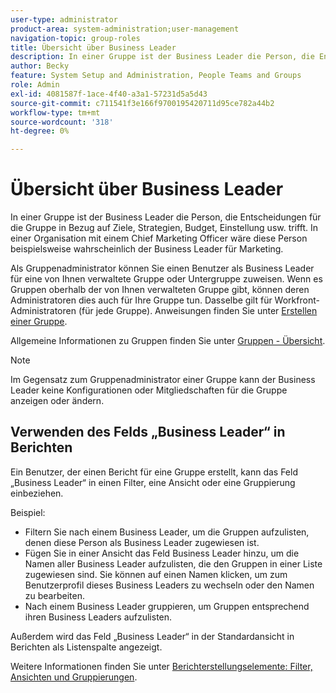 ```yaml
---
user-type: administrator
product-area: system-administration;user-management
navigation-topic: group-roles
title: Übersicht über Business Leader
description: In einer Gruppe ist der Business Leader die Person, die Entscheidungen für die Gruppe in Bezug auf Ziele, Strategien, Budget, Einstellung usw. trifft. In einer Organisation mit einem Chief Marketing Officer wäre diese Person beispielsweise wahrscheinlich der Business Leader für Marketing.
author: Becky
feature: System Setup and Administration, People Teams and Groups
role: Admin
exl-id: 4081587f-1ace-4f40-a3a1-57231d5a5d43
source-git-commit: c711541f3e166f9700195420711d95ce782a44b2
workflow-type: tm+mt
source-wordcount: '318'
ht-degree: 0%

---
```


# Übersicht über Business Leader

In einer Gruppe ist der Business Leader die Person, die Entscheidungen für die Gruppe in Bezug auf Ziele, Strategien, Budget, Einstellung usw. trifft. In einer Organisation mit einem Chief Marketing Officer wäre diese Person beispielsweise wahrscheinlich der Business Leader für Marketing.

Als Gruppenadministrator können Sie einen Benutzer als Business Leader für eine von Ihnen verwaltete Gruppe oder Untergruppe zuweisen. Wenn es Gruppen oberhalb der von Ihnen verwalteten Gruppe gibt, können deren Administratoren dies auch für Ihre Gruppe tun. Dasselbe gilt für Workfront-Administratoren (für jede Gruppe). Anweisungen finden Sie unter [Erstellen einer Gruppe](../../../administration-and-setup/manage-groups/create-and-manage-groups/create-a-group.md).

Allgemeine Informationen zu Gruppen finden Sie unter [Gruppen - Übersicht](../../../administration-and-setup/manage-groups/groups-overview/groups.md).

>[!NOTE]
>
>Im Gegensatz zum Gruppenadministrator einer Gruppe kann der Business Leader keine Konfigurationen oder Mitgliedschaften für die Gruppe anzeigen oder ändern.

<!--
>DRAFTED IN FLARE:
>At this point the field is added for mainly reporting purposes.>
>
-->

## Verwenden des Felds „Business Leader“ in Berichten

Ein Benutzer, der einen Bericht für eine Gruppe erstellt, kann das Feld „Business Leader“ in einen Filter, eine Ansicht oder eine Gruppierung einbeziehen.

Beispiel:

* Filtern Sie nach einem Business Leader, um die Gruppen aufzulisten, denen diese Person als Business Leader zugewiesen ist.
* Fügen Sie in einer Ansicht das Feld Business Leader hinzu, um die Namen aller Business Leader aufzulisten, die den Gruppen in einer Liste zugewiesen sind. Sie können auf einen Namen klicken, um zum Benutzerprofil dieses Business Leaders zu wechseln oder den Namen zu bearbeiten.
* Nach einem Business Leader gruppieren, um Gruppen entsprechend ihren Business Leaders aufzulisten.

Außerdem wird das Feld „Business Leader“ in der Standardansicht in Berichten als Listenspalte angezeigt.

Weitere Informationen finden Sie unter [Berichterstellungselemente: Filter, Ansichten und Gruppierungen](../../../reports-and-dashboards/reports/reporting-elements/reporting-elements-filters-views-groupings.md).
